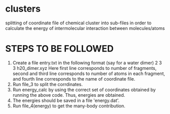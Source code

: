# clusters
splitting of coordinate file of chemical cluster into sub-files in order to calculate the energy of intermolecular interaction between molecules/atoms
# STEPS TO BE FOLLOWED
1. Create a file entry.txt in the following format (say for a water dimer)
              2
              3
              3
              h20_dimer.xyz
   Here first line corresponds to number of fragments, second and third line corresponds to number of atoms in each fragment, and fourth line corresponds to the name of coordinate file.
2. Run file_3 to split the corrdinates.
3. Run energy_calc by using the correct set of coordinates obtained by running the above code. Thus, energies are obtained. 
4. The energies should be saved in a file 'energy.dat'.
5. Run file_4(energy) to get the many-body contribution.
   
